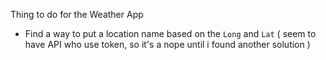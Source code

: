 Thing to do for the Weather App

- Find a way to put a location name based on the `Long` and `Lat` ( seem to have API who use token, so it's a nope until i found another solution )
